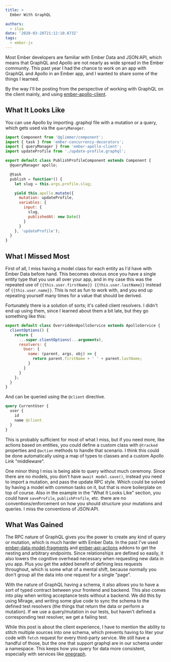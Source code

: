 ```yaml
---
title: >
  Ember With GraphQL

authors:
  - ilya
date: '2020-03-28T21:12:10.873Z'
tags: 
  - ember-js
---
```

Most Ember developers are familiar with Ember Data and JSON:API, which means that GraphQL and Apollo are not nearly as wide spread in the Ember community. This past year I had the chance to work on an app with GraphQL and Apollo in an Ember app, and I wanted to share some of the things I learned.

By the way I'll be posting from the perspective of working with GraphQL on the client mainly, and using [ember-apollo-client](https://github.com/ember-graphql/ember-apollo-client).

## What It Looks Like

You can use Apollo by importing .graphql file with a mutation or a query, which gets used via the `queryManager`.

```js
import Component from '@glimmer/component';
import { task } from 'ember-concurrency-decorators';
import { queryManager } from 'ember-apollo-client';
import updateProfile from './update-profile.graphql';

export default class PublishProfileComponent extends Component {
  @queryManager apollo;

  @task
  publish = function*() {
    let slug = this.args.profile.slug;

    yield this.apollo.mutate({
      mutation: updateProfile,
      variables: {
        input: {
          slug,
          publishedAt: new Date()
        }
      }
    }, 'updateProfile');
  }
}
```

## What I Missed Most

First of all, I miss having a model class for each entity as I'd have with Ember Data before hand. This becomes obvious once you have a single entity type that you use all over your app, and in my case this was the repeated use of `{{this.user.firstName}} {{this.user.lastName}}` instead of `{{this.user.name}}`. This is not as fun to work with, and you end up repeating yourself many times for a value that should be derived.

Fortunately there is a solution of sorts; it's called client resolvers. I didn't end up using them, since I learned about them a bit late, but they go something like this:

```js
export default class OverriddenApolloService extends ApolloService {
  clientOptions() {
    return {
      ...super.clientOptions(...arguments),
      resolvers: {
        User: {
          name: (parent, args, obj) => {
            return parent.firstName + ' ' + parent.lastName;
          }
        }
      }
    };
  }
}
```

And can be queried using the `@client` directive.

```graphql
query CurrentUser {
  user {
    id
    name @client
  }
}
```

This is probably sufficient for most of what I miss, but if you need more, like actions based on entities, you could define a custom class with `@tracked` properties and `@action` methods to handle that scenario. I think this could be done automatically using a map of types to classes and a custom Apollo Link "middleware".

One minor thing I miss is being able to query without much ceremony. Since there are no models, you don't have `await model.save()`, instead you need to import a mutation, and pass the update RPC style.
Which could be solved by having a model with common tasks on it, but that is more boilerplate on top of course. Also in the example in the "What It Looks Like" section, you could have `saveProfile`, `publishProfile`, etc. there are no conventions/enforcement on how you should structure your mutations and queries. I miss the conventions of JSON:API.
    
## What Was Gained

The RPC nature of GraphQL gives you the power to create any kind of query or mutation, which is much harder with Ember Data. In the past I've used [ember-data-model-fragments](https://github.com/lytics/ember-data-model-fragments) and [ember-api-actions](https://github.com/mike-north/ember-api-actions) addons to get the nesting and arbitrary endpoints. Since relationships are defined so easily, it also lowers the cognitive overhead necessary when requesting new data in you app. Plus you get the added benefit of defining less requests throughout, which is some what of a mental shift, because normally you don't group all the data into one request for a single "page".

With the nature of GraphQL having a schema, it also allows you to have a sort of typed contract between your frontend and backend. This also comes into play when writing acceptance tests without a backend. We did this by using Mirage, and writing some glue code to sync the schema to the defined test resolvers (the things that return the data or perform a mutation). If we use a query/mutation in our tests, but haven't defined a corresponding test resolver, we get a failing test.

While this post is about the client experience, I have to mention the ability to stitch multiple sources into one schema, which prevents having to liter your code with `fetch` request for every third-party service. We still have a handful of those, but the one that support graphql are in our schema under a namespace. This keeps how you query for data more consistent, especially with services like [onegraph](https://www.onegraph.com/).
    
    
    
    
    
    
